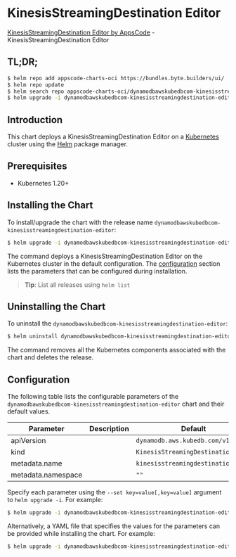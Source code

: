 # KinesisStreamingDestination Editor

[KinesisStreamingDestination Editor by AppsCode](https://appscode.com) - KinesisStreamingDestination Editor

## TL;DR;

```bash
$ helm repo add appscode-charts-oci https://bundles.byte.builders/ui/
$ helm repo update
$ helm search repo appscode-charts-oci/dynamodbawskubedbcom-kinesisstreamingdestination-editor --version=v0.12.0
$ helm upgrade -i dynamodbawskubedbcom-kinesisstreamingdestination-editor appscode-charts-oci/dynamodbawskubedbcom-kinesisstreamingdestination-editor -n default --create-namespace --version=v0.12.0
```

## Introduction

This chart deploys a KinesisStreamingDestination Editor on a [Kubernetes](http://kubernetes.io) cluster using the [Helm](https://helm.sh) package manager.

## Prerequisites

- Kubernetes 1.20+

## Installing the Chart

To install/upgrade the chart with the release name `dynamodbawskubedbcom-kinesisstreamingdestination-editor`:

```bash
$ helm upgrade -i dynamodbawskubedbcom-kinesisstreamingdestination-editor appscode-charts-oci/dynamodbawskubedbcom-kinesisstreamingdestination-editor -n default --create-namespace --version=v0.12.0
```

The command deploys a KinesisStreamingDestination Editor on the Kubernetes cluster in the default configuration. The [configuration](#configuration) section lists the parameters that can be configured during installation.

> **Tip**: List all releases using `helm list`

## Uninstalling the Chart

To uninstall the `dynamodbawskubedbcom-kinesisstreamingdestination-editor`:

```bash
$ helm uninstall dynamodbawskubedbcom-kinesisstreamingdestination-editor -n default
```

The command removes all the Kubernetes components associated with the chart and deletes the release.

## Configuration

The following table lists the configurable parameters of the `dynamodbawskubedbcom-kinesisstreamingdestination-editor` chart and their default values.

|     Parameter      | Description |                    Default                    |
|--------------------|-------------|-----------------------------------------------|
| apiVersion         |             | <code>dynamodb.aws.kubedb.com/v1alpha1</code> |
| kind               |             | <code>KinesisStreamingDestination</code>      |
| metadata.name      |             | <code>kinesisstreamingdestination</code>      |
| metadata.namespace |             | <code>""</code>                               |


Specify each parameter using the `--set key=value[,key=value]` argument to `helm upgrade -i`. For example:

```bash
$ helm upgrade -i dynamodbawskubedbcom-kinesisstreamingdestination-editor appscode-charts-oci/dynamodbawskubedbcom-kinesisstreamingdestination-editor -n default --create-namespace --version=v0.12.0 --set apiVersion=dynamodb.aws.kubedb.com/v1alpha1
```

Alternatively, a YAML file that specifies the values for the parameters can be provided while
installing the chart. For example:

```bash
$ helm upgrade -i dynamodbawskubedbcom-kinesisstreamingdestination-editor appscode-charts-oci/dynamodbawskubedbcom-kinesisstreamingdestination-editor -n default --create-namespace --version=v0.12.0 --values values.yaml
```

